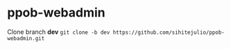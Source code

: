 # ppob-webadmin

Clone branch **dev** 
`git clone -b dev https://github.com/sihitejulio/ppob-webadmin.git`